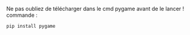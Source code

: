 Ne pas oubliez de télécharger dans le cmd pygame avant de le lancer !
commande : 
```shell
pip install pygame
```
